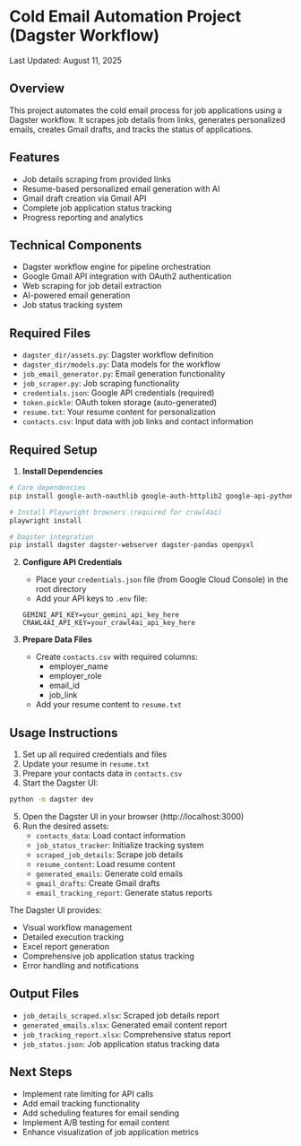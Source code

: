 # Cold Email Automation Project (Dagster Workflow)

Last Updated: August 11, 2025

## Overview
This project automates the cold email process for job applications using a Dagster workflow. It scrapes job details from links, generates personalized emails, creates Gmail drafts, and tracks the status of applications.

## Features
- Job details scraping from provided links
- Resume-based personalized email generation with AI
- Gmail draft creation via Gmail API
- Complete job application status tracking
- Progress reporting and analytics

## Technical Components
- Dagster workflow engine for pipeline orchestration
- Google Gmail API integration with OAuth2 authentication
- Web scraping for job detail extraction
- AI-powered email generation
- Job status tracking system

## Required Files
- `dagster_dir/assets.py`: Dagster workflow definition
- `dagster_dir/models.py`: Data models for the workflow
- `job_email_generator.py`: Email generation functionality
- `job_scraper.py`: Job scraping functionality
- `credentials.json`: Google API credentials (required)
- `token.pickle`: OAuth token storage (auto-generated)
- `resume.txt`: Your resume content for personalization
- `contacts.csv`: Input data with job links and contact information

## Required Setup

1. **Install Dependencies**
```bash
# Core dependencies
pip install google-auth-oauthlib google-auth-httplib2 google-api-python-client google.generativeai pandas python-dotenv crawl4ai

# Install Playwright browsers (required for crawl4ai)
playwright install

# Dagster integration
pip install dagster dagster-webserver dagster-pandas openpyxl
```

2. **Configure API Credentials**
   - Place your `credentials.json` file (from Google Cloud Console) in the root directory
   - Add your API keys to `.env` file:
   ```
   GEMINI_API_KEY=your_gemini_api_key_here
   CRAWL4AI_API_KEY=your_crawl4ai_api_key_here
   ```

3. **Prepare Data Files**
   - Create `contacts.csv` with required columns:
     - employer_name
     - employer_role
     - email_id
     - job_link
   - Add your resume content to `resume.txt`

## Usage Instructions

1. Set up all required credentials and files
2. Update your resume in `resume.txt`
3. Prepare your contacts data in `contacts.csv`
4. Start the Dagster UI:
```bash
python -m dagster dev
```

5. Open the Dagster UI in your browser (http://localhost:3000)
6. Run the desired assets:
   - `contacts_data`: Load contact information
   - `job_status_tracker`: Initialize tracking system
   - `scraped_job_details`: Scrape job details
   - `resume_content`: Load resume content
   - `generated_emails`: Generate cold emails
   - `gmail_drafts`: Create Gmail drafts
   - `email_tracking_report`: Generate status reports

The Dagster UI provides:
- Visual workflow management
- Detailed execution tracking
- Excel report generation
- Comprehensive job application status tracking
- Error handling and notifications

## Output Files
- `job_details_scraped.xlsx`: Scraped job details report
- `generated_emails.xlsx`: Generated email content report
- `job_tracking_report.xlsx`: Comprehensive status report
- `job_status.json`: Job application status tracking data

## Next Steps
- Implement rate limiting for API calls
- Add email tracking functionality
- Add scheduling features for email sending
- Implement A/B testing for email content
- Enhance visualization of job application metrics
